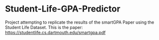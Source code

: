 # Student-Life-GPA-Predictor
Project attempting to replicate the results of the smartGPA Paper using the Student Life Dataset. This is the paper: https://studentlife.cs.dartmouth.edu/smartgpa.pdf
